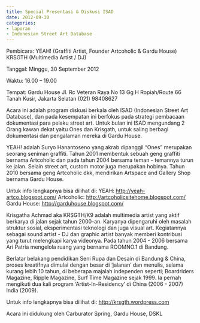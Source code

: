 ```yaml
---
title: Special Presentasi & Diskusi ISAD
date: 2012-09-30
categories:
- laporan
- Indonesian Street Art Database
---
```


Pembicara: 
YEAH! (Graffiti Artist, Founder Artcoholic & Gardu House)
KRSGTH (Multimedia Artist / DJ)

Tanggal: Minggu, 30 September 2012 

Waktu: 16.00 – 19.00

Tempat: 
Gardu House
Jl. Rc Veteran Raya No 13
Gg H Ropiah/Route 66
Tanah Kusir, Jakarta Selatan
(021) 98408627

Acara ini adalah program diskusi berkala oleh ISAD (Indonesian Street Art Database), dan pada kesempatan ini berfokus pada strategi pembacaan dokumentasi para pelaku street art. Untuk bulan ini ISAD mengundang 2 Orang kawan dekat yaitu Ones dan Krisgath, untuk saling berbagi dokumentasi dan pengalaman mereka di Gardu House. 


YEAH! adalah Suryo Hanantoseno yang akrab dipanggil “Ones” merupakan seorang seniman graffiti. Tahun 2001 membentuk sebuah geng graffiti bernama Artcoholic dan pada tahun 2004 bersama teman - temannya turun ke jalan. Selain street art, custom motor juga merupakan hobinya. Tahun 2010 bersama geng Artcoholic dkk, mendirikan Artspace and Gallery Shop bernama Gardu House. 

Untuk info lengkapnya bisa dilihat di:
YEAH: http://yeah-artco.blogspot.com/
Artcoholic: http://artcoholicsitehome.blogspot.com/
Gardu House: http://garduhouse.blogspot.com/


Krisgatha Achmad aka KRSGTH/K9 adalah multimedia artist yang aktif berkarya di jalan sejak tahun 2000-an. Karyanya dipengaruhi oleh masalah struktur sosial, eksperimentasi teknologi dan juga visual art. Kegiatannya sebagai sound artist - DJ dan graphic artist banyak memberi kontribusi yang turut melengkapi karya videonya. Pada tahun 2004 - 2006 bersama Ari Patria mengelola ruang yang bernama ROOMNO.1 di Bandung.

Berlatar belakang pendidikan Seni Rupa dan Desain di Bandung & China, proses kreatifnya dimulai dengan besar di ‘jalanan’ dan menulis, selama kurang lebih 10 tahun, di beberapa majalah independen seperti; Boardriders Magazine, Ripple Magazine, Surf Time Magazine sejak 1999. Ia pernah mengikuti dua kali program ‘Artist-In-Residency’ di China (2006 - 2007) India (2009).

Untuk info lengkapnya bisa dilihat di: http://krsgth.wordpress.com


Acara ini didukung oleh Carburator Spring, Gardu House, DSKL
